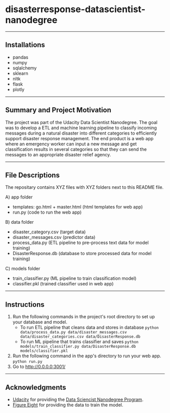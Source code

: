 # disasterresponse-datascientist-nanodegree
___

## Installations
* pandas
* numpy
* sqlalchemy
* sklearn
* nltk
* flask
* plotly

___

## Summary and Project Motivation
The project was part of the Udacity Data Scientist Nanodegree. The goal was to develop a ETL and machine learning pipeline to classify incoming messages during a natural disaster into different categories to efficiently support disaster response management. The end product is a web app where an emergency worker can input a new message and get classification results in several categories so that they can send the messages to an appropriate disaster relief agency.

___

## File Descriptions
The repositary contains XYZ files with XYZ folders next to this README file.

A) app folder
* templates: go.html + master.html (html templates for web app)
* run.py (code to run the web app)

B) data folder
* disaster_category.csv (target data)
* disaster_messages.csv (predictor data)
* process_data.py (ETL pipeline to pre-process text data for model training)
* DisasterResponse.db (database to store processed data for model training)

C) models folder
* train_classifier.py (ML pipeline to train classification model)
* classifier.pkl (trained classifier used in web app)

___

## Instructions
1. Run the following commands in the project's root directory to set up your database and model.
    * To run ETL pipeline that cleans data and stores in database
        `python data/process_data.py data/disaster_messages.csv data/disaster_categories.csv data/DisasterResponse.db`
    * To run ML pipeline that trains classifier and saves
        `python models/train_classifier.py data/DisasterResponse.db models/classifier.pkl`
2. Run the following command in the app's directory to run your web app.
    `python run.py`
3. Go to http://0.0.0.0:3001/

___
## Acknowledgments
* [Udacity](https://www.udacity.com) for providing the [Data Sciencist Nanodegree Program](https://www.udacity.com/course/data-scientist-nanodegree--nd025).
* [Figure Eight](https://www.appen.com) for providing the data to train the model. 
